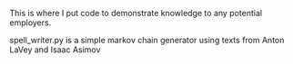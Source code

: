 This is where I put code to demonstrate knowledge to any potential employers.

spell_writer.py is a simple markov chain generator using texts from Anton LaVey and Isaac Asimov